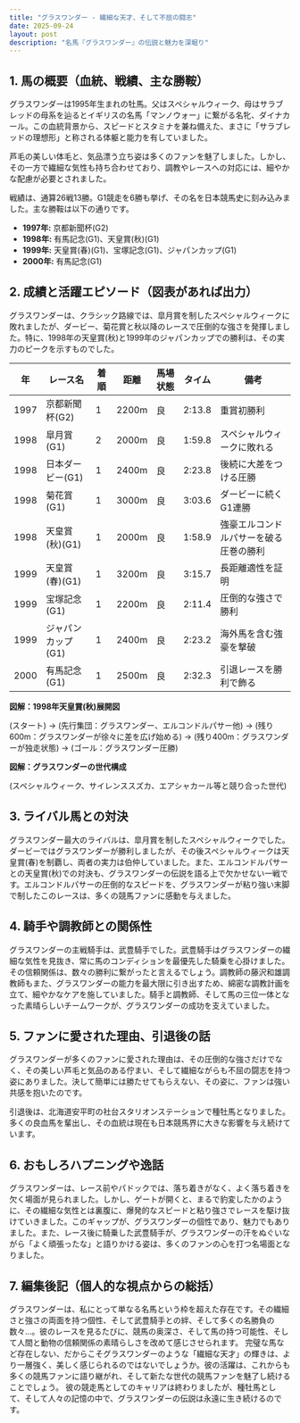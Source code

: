 ```yaml
---
title: "グラスワンダー - 繊細な天才、そして不屈の闘志"
date: 2025-09-24
layout: post
description: "名馬『グラスワンダー』の伝説と魅力を深堀り"
---
```


## 1. 馬の概要（血統、戦績、主な勝鞍）

グラスワンダーは1995年生まれの牡馬。父はスペシャルウィーク、母はサラブレッドの母系を辿るとイギリスの名馬「マンノウォー」に繋がる名牝、ダイナカール。この血統背景から、スピードとスタミナを兼ね備えた、まさに「サラブレッドの理想形」と称される体躯と能力を有していました。

芦毛の美しい体毛と、気品漂う立ち姿は多くのファンを魅了しました。しかし、その一方で繊細な気性も持ち合わせており、調教やレースへの対応には、細やかな配慮が必要とされました。

戦績は、通算26戦13勝。G1競走を6勝も挙げ、その名を日本競馬史に刻み込みました。主な勝鞍は以下の通りです。

* **1997年:** 京都新聞杯(G2)
* **1998年:** 有馬記念(G1)、天皇賞(秋)(G1)
* **1999年:** 天皇賞(春)(G1)、宝塚記念(G1)、ジャパンカップ(G1)
* **2000年:** 有馬記念(G1)


## 2. 成績と活躍エピソード（図表があれば出力）

グラスワンダーは、クラシック路線では、皐月賞を制したスペシャルウィークに敗れましたが、ダービー、菊花賞と秋以降のレースで圧倒的な強さを発揮しました。特に、1998年の天皇賞(秋)と1999年のジャパンカップでの勝利は、その実力のピークを示すものでした。

| 年 | レース名          | 着順 | 距離 | 馬場状態 | タイム     | 備考                               |
|---|-----------------|-----|------|---------|-----------|------------------------------------|
| 1997 | 京都新聞杯(G2)    | 1   | 2200m| 良       | 2:13.8    | 重賞初勝利                            |
| 1998 | 皐月賞(G1)       | 2   | 2000m| 良       | 1:59.8    | スペシャルウィークに敗れる           |
| 1998 | 日本ダービー(G1)  | 1   | 2400m| 良       | 2:23.8    | 後続に大差をつける圧勝             |
| 1998 | 菊花賞(G1)       | 1   | 3000m| 良       | 3:03.6    | ダービーに続くG1連勝               |
| 1998 | 天皇賞(秋)(G1)   | 1   | 2000m| 良       | 1:58.9    | 強豪エルコンドルパサーを破る圧巻の勝利 |
| 1999 | 天皇賞(春)(G1)   | 1   | 3200m| 良       | 3:15.7    | 長距離適性を証明                    |
| 1999 | 宝塚記念(G1)     | 1   | 2200m| 良       | 2:11.4    | 圧倒的な強さで勝利                 |
| 1999 | ジャパンカップ(G1)| 1   | 2400m| 良       | 2:23.2    | 海外馬を含む強豪を撃破             |
| 2000 | 有馬記念(G1)     | 1   | 2500m| 良       | 2:32.3    | 引退レースを勝利で飾る             |


**図解：1998年天皇賞(秋)展開図**

(スタート) → (先行集団：グラスワンダー、エルコンドルパサー他) → (残り600m：グラスワンダーが徐々に差を広げ始める) → (残り400m：グラスワンダーが独走状態) → (ゴール：グラスワンダー圧勝)


**図解：グラスワンダーの世代構成**

(スペシャルウィーク、サイレンススズカ、エアシャカール等と競り合った世代)


## 3. ライバル馬との対決

グラスワンダー最大のライバルは、皐月賞を制したスペシャルウィークでした。ダービーではグラスワンダーが勝利しましたが、その後スペシャルウィークは天皇賞(春)を制覇し、両者の実力は伯仲していました。また、エルコンドルパサーとの天皇賞(秋)での対決も、グラスワンダーの伝説を語る上で欠かせない一戦です。エルコンドルパサーの圧倒的なスピードを、グラスワンダーが粘り強い末脚で制したこのレースは、多くの競馬ファンに感動を与えました。


## 4. 騎手や調教師との関係性

グラスワンダーの主戦騎手は、武豊騎手でした。武豊騎手はグラスワンダーの繊細な気性を見抜き、常に馬のコンディションを最優先した騎乗を心掛けました。その信頼関係は、数々の勝利に繋がったと言えるでしょう。調教師の藤沢和雄調教師もまた、グラスワンダーの能力を最大限に引き出すため、綿密な調教計画を立て、細やかなケアを施していました。騎手と調教師、そして馬の三位一体となった素晴らしいチームワークが、グラスワンダーの成功を支えていました。


## 5. ファンに愛された理由、引退後の話

グラスワンダーが多くのファンに愛された理由は、その圧倒的な強さだけでなく、その美しい芦毛と気品のある佇まい、そして繊細ながらも不屈の闘志を持つ姿にありました。決して簡単には勝たせてもらえない、その姿に、ファンは強い共感を抱いたのです。

引退後は、北海道安平町の社台スタリオンステーションで種牡馬となりました。多くの良血馬を輩出し、その血統は現在も日本競馬界に大きな影響を与え続けています。


## 6. おもしろハプニングや逸話

グラスワンダーは、レース前やパドックでは、落ち着きがなく、よく落ち着きを欠く場面が見られました。しかし、ゲートが開くと、まるで豹変したかのように、その繊細な気性とは裏腹に、爆発的なスピードと粘り強さでレースを駆け抜けていきました。このギャップが、グラスワンダーの個性であり、魅力でもありました。また、レース後に騎乗した武豊騎手が、グラスワンダーの汗をぬぐいながら「よく頑張ったな」と語りかける姿は、多くのファンの心を打つ名場面となりました。


## 7. 編集後記（個人的な視点からの総括）

グラスワンダーは、私にとって単なる名馬という枠を超えた存在です。その繊細さと強さの両面を持つ個性、そして武豊騎手との絆、そして多くの名勝負の数々…。彼のレースを見るたびに、競馬の奥深さ、そして馬の持つ可能性、そして人間と動物の信頼関係の素晴らしさを改めて感じさせられます。  完璧な馬など存在しない、だからこそグラスワンダーのような「繊細な天才」の輝きは、より一層強く、美しく感じられるのではないでしょうか。彼の活躍は、これからも多くの競馬ファンに語り継がれ、そして新たな世代の競馬ファンを魅了し続けることでしょう。  彼の競走馬としてのキャリアは終わりましたが、種牡馬として、そして人々の記憶の中で、グラスワンダーの伝説は永遠に生き続けるのです。
